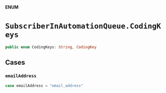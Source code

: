 **ENUM**

# `SubscriberInAutomationQueue.CodingKeys`

```swift
public enum CodingKeys: String, CodingKey
```

## Cases
### `emailAddress`

```swift
case emailAddress = "email_address"
```
